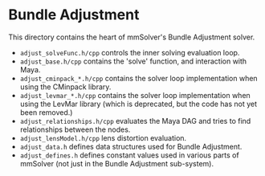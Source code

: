 # Bundle Adjustment

This directory contains the heart of mmSolver's Bundle Adjustment
solver.

- `adjust_solveFunc.h/cpp` controls the inner solving evaluation loop.
- `adjust_base.h/cpp` contains the 'solve' function, and interaction
  with Maya.
- `adjust_cminpack_*.h/cpp` contains the solver loop implementation
  when using the CMinpack library.
- `adjust_levmar_*.h/cpp` contains the solver loop implementation when
  using the LevMar library (which is deprecated, but the code has not
  yet been removed.)
- `adjust_relationships.h/cpp` evaluates the Maya DAG and tries to
  find relationships between the nodes.
- `adjust_lensModel.h/cpp` lens distortion evaluation.
- `adjust_data.h` defines data structures used for Bundle Adjustment.
- `adjust_defines.h` defines constant values used in various parts of
  mmSolver (not just in the Bundle Adjustment sub-system).
